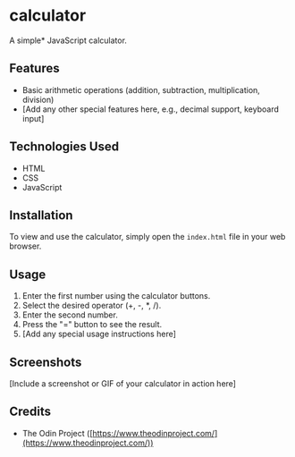 # calculator
A simple* JavaScript calculator.

## Features

*   Basic arithmetic operations (addition, subtraction, multiplication, division)
*   [Add any other special features here, e.g., decimal support, keyboard input]

## Technologies Used

*   HTML
*   CSS
*   JavaScript

## Installation

To view and use the calculator, simply open the `index.html` file in your web browser.

## Usage

1.  Enter the first number using the calculator buttons.
2.  Select the desired operator (+, -, *, /).
3.  Enter the second number.
4.  Press the "=" button to see the result.
5.  [Add any special usage instructions here]

## Screenshots

[Include a screenshot or GIF of your calculator in action here]

## Credits

*   The Odin Project ([https://www.theodinproject.com/](https://www.theodinproject.com/))